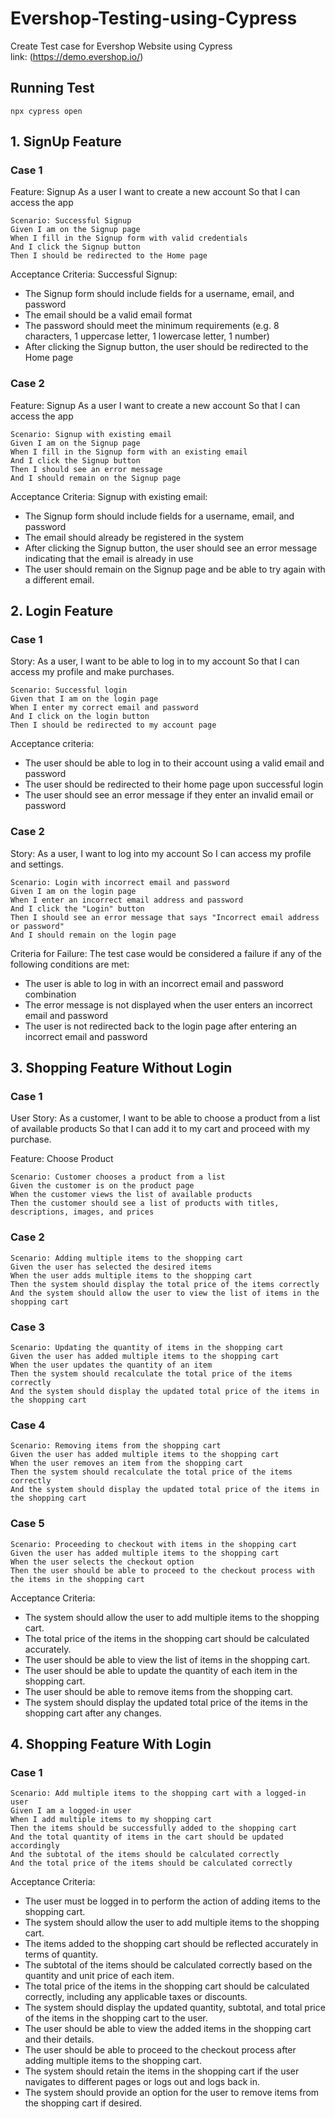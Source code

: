 # Evershop-Testing-using-Cypress

Create Test case for Evershop Website using Cypress
<br>link: (https://demo.evershop.io/)

## Running Test
    npx cypress open    

## 1.	SignUp Feature


### Case 1

Feature: Signup
  As a user
  I want to create a new account
  So that I can access the app

    Scenario: Successful Signup
    Given I am on the Signup page
    When I fill in the Signup form with valid credentials
    And I click the Signup button
    Then I should be redirected to the Home page

Acceptance Criteria:
Successful Signup:
- The Signup form should include fields for a username, email, and password
- The email should be a valid email format
- The password should meet the minimum requirements (e.g. 8 characters, 1 uppercase letter, 1 lowercase letter, 1 number)
- After clicking the Signup button, the user should be redirected to the Home page


### Case 2

Feature: Signup
  As a user
  I want to create a new account
  So that I can access the app

    Scenario: Signup with existing email
    Given I am on the Signup page
    When I fill in the Signup form with an existing email
    And I click the Signup button
    Then I should see an error message
    And I should remain on the Signup page

  Acceptance Criteria:
  Signup with existing email:
- The Signup form should include fields for a username, email, and password
- The email should already be registered in the system
- After clicking the Signup button, the user should see an error message indicating that the email is already in use
- The user should remain on the Signup page and be able to try again with a different email.



## 2.	Login Feature


### Case 1

Story: 
  As a user, 
  I want to be able to log in to my account 
  So that I can access my profile and make purchases.

    Scenario: Successful login
    Given that I am on the login page
    When I enter my correct email and password
    And I click on the login button
    Then I should be redirected to my account page

Acceptance criteria:
- The user should be able to log in to their account using a valid email and password
- The user should be redirected to their home page upon successful login
- The user should see an error message if they enter an invalid email or password


### Case 2

Story: 
  As a user, 
  I want to log into my account 
  So I can access my profile and settings.

    Scenario: Login with incorrect email and password
    Given I am on the login page
    When I enter an incorrect email address and password
    And I click the "Login" button
    Then I should see an error message that says "Incorrect email address or password"
    And I should remain on the login page

Criteria for Failure: The test case would be considered a failure if any of the following conditions are met:
- The user is able to log in with an incorrect email and password combination
- The error message is not displayed when the user enters an incorrect email and password
- The user is not redirected back to the login page after entering an incorrect email and password



## 3.	Shopping Feature Without Login


### Case 1

  User Story: 
  As a customer, 
  I want to be able to choose a product from a list of available products 
  So that I can add it to my cart and proceed with my purchase.

  Feature: Choose Product

    Scenario: Customer chooses a product from a list
    Given the customer is on the product page
    When the customer views the list of available products
    Then the customer should see a list of products with titles, descriptions, images, and prices


### Case 2

    Scenario: Adding multiple items to the shopping cart
    Given the user has selected the desired items
    When the user adds multiple items to the shopping cart
    Then the system should display the total price of the items correctly
    And the system should allow the user to view the list of items in the shopping cart


### Case 3

    Scenario: Updating the quantity of items in the shopping cart
    Given the user has added multiple items to the shopping cart
    When the user updates the quantity of an item
    Then the system should recalculate the total price of the items correctly
    And the system should display the updated total price of the items in the shopping cart


### Case 4

    Scenario: Removing items from the shopping cart
    Given the user has added multiple items to the shopping cart
    When the user removes an item from the shopping cart
    Then the system should recalculate the total price of the items correctly
    And the system should display the updated total price of the items in the shopping cart


### Case 5

    Scenario: Proceeding to checkout with items in the shopping cart
    Given the user has added multiple items to the shopping cart
    When the user selects the checkout option
    Then the user should be able to proceed to the checkout process with the items in the shopping cart


Acceptance Criteria:
- The system should allow the user to add multiple items to the shopping cart.
- The total price of the items in the shopping cart should be calculated accurately.
- The user should be able to view the list of items in the shopping cart.
- The user should be able to update the quantity of each item in the shopping cart.
- The user should be able to remove items from the shopping cart.
- The system should display the updated total price of the items in the shopping cart after any changes.



## 4.	Shopping Feature With Login


### Case 1

    Scenario: Add multiple items to the shopping cart with a logged-in user
    Given I am a logged-in user
    When I add multiple items to my shopping cart
    Then the items should be successfully added to the shopping cart
    And the total quantity of items in the cart should be updated accordingly
    And the subtotal of the items should be calculated correctly
    And the total price of the items should be calculated correctly

Acceptance Criteria:
- The user must be logged in to perform the action of adding items to the shopping cart.
- The system should allow the user to add multiple items to the shopping cart.
- The items added to the shopping cart should be reflected accurately in terms of quantity.
- The subtotal of the items should be calculated correctly based on the quantity and unit price of each item.
- The total price of the items in the shopping cart should be calculated correctly, including any applicable taxes or discounts.
- The system should display the updated quantity, subtotal, and total price of the items in the shopping cart to the user.
- The user should be able to view the added items in the shopping cart and their details.
- The user should be able to proceed to the checkout process after adding multiple items to the shopping cart.
- The system should retain the items in the shopping cart if the user navigates to different pages or logs out and logs back in.
- The system should provide an option for the user to remove items from the shopping cart if desired.

